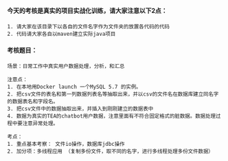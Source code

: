 #### 今天的考核是真实的项目实战化训练，请大家注意以下2点：
    1. 请大家在该目录下以各自的文件名字作为文件夹的放置各代码的代码
    2. 代码请大家各自以maven建立实际java项目


#### 考核题目：
    场景：日常工作中真实用户数据处理，分析，和汇总
    
    注意点：
    1. 在本地用Docker launch 一个MySQL 5.7 的实例。
    2. 把csv文件的表名和第一列数据列表名等抽取出来，并以csv的文件名在数据库建立同名字的数据表名和字段名。
    3. 把csv文件中的数据抽取出来，并插入到刚刚建立的数据表中
    4. 数据为真实的TEA的chatbot用户数据，注意里面有不符合固定格式的脏数据。数据处理过程中要注意异常处理。

    考点：
    1. 重点基本考察： 文件io操作，数据库jdbc操作
    2. 加分项：多线程应用 （复制多份文件，取不同的名字，进行多线程处理多份文件数据）


